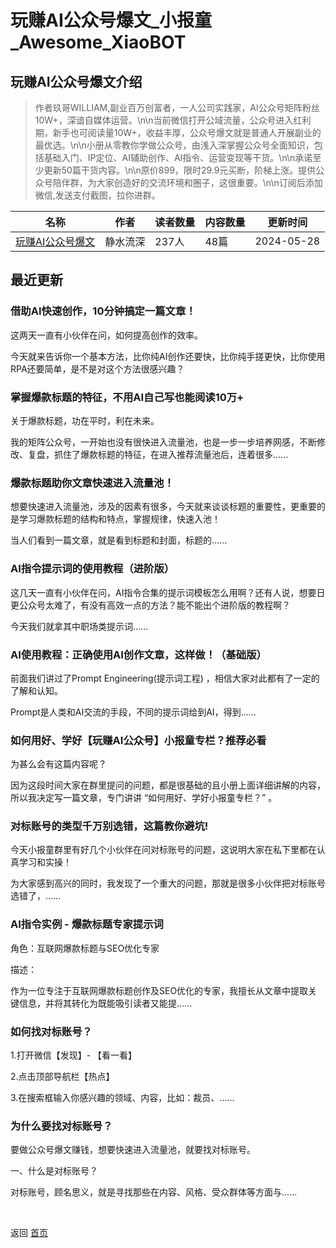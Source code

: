 # 玩赚AI公众号爆文_小报童_Awesome_XiaoBOT

## 玩赚AI公众号爆文介绍
> 作者玖哥WILLIAM,副业百万创富者，一人公司实践家，AI公众号矩阵粉丝10W+，深谙自媒体运营。\n\n当前微信打开公域流量，公众号进入红利期，新手也可阅读量10W+，收益丰厚，公众号爆文就是普通人开展副业的最优选。\n\n小册从零教你学做公众号，由浅入深掌握公众号全面知识，包括基础入门、IP定位、AI辅助创作、AI指令、运营变现等干货。\n\n承诺至少更新50篇干货内容。\n\n原价899，限时29.9元买断，阶梯上涨。提供公众号陪伴群，为大家创造好的交流环境和圈子，这很重要。\n\n订阅后添加微信,发送支付截图，拉你进群。  
  


|名称|作者|读者数量|内容数量|更新时间|
|---|---|---|---|---|
|[玩赚AI公众号爆文](https://xiaobot.net/p/Hope99?refer=0b133df9-27dc-423b-8101-639049001c13)|静水流深|237人|48篇|2024-05-28|

## 最近更新
### 借助AI快速创作，10分钟搞定一篇文章！

这两天一直有小伙伴在问，如何提高创作的效率。

今天就来告诉你一个基本方法，比你纯AI创作还要快，比你纯手搓更快，比你使用RPA还要简单，是不是对这个方法很感兴趣？

### 掌握爆款标题的特征，不用AI自己写也能阅读10万+

关于爆款标题，功在平时，利在未来。

我的矩阵公众号，一开始也没有很快进入流量池，也是一步一步培养网感，不断修改、复盘，抓住了爆款标题的特征，在进入推荐流量池后，连着很多......

### 爆款标题助你文章快速进入流量池！

想要快速进入流量池，涉及的因素有很多，今天就来谈谈标题的重要性，更重要的是学习爆款标题的结构和特点，掌握规律，快速入池！

当人们看到一篇文章，就是看到标题和封面，标题的......

### AI指令提示词的使用教程（进阶版）

这几天一直有小伙伴在问，AI指令合集的提示词模板怎么用啊？还有人说，想要日更公众号太难了，有没有高效一点的方法？能不能出个进阶版的教程啊？

今天我们就拿其中职场类提示词......

### AI使用教程：正确使用AI创作文章，这样做！（基础版）

前面我们讲过了Prompt Engineering(提示词工程) ，相信大家对此都有了一定的了解和认知。

Prompt是人类和AI交流的手段，不同的提示词给到AI，得到......

### 如何用好、学好【玩赚AI公众号】小报童专栏？推荐必看

为甚么会有这篇内容呢？

因为这段时间大家在群里提问的问题，都是很基础的且小册上面详细讲解的内容，所以我决定写一篇文章，专门讲讲 “如何用好、学好小报童专栏？” 。

### 对标账号的类型千万别选错，这篇教你避坑!

今天小报童群里有好几个小伙伴在问对标账号的问题，这说明大家在私下里都在认真学习和实操！

为大家感到高兴的同时，我发现了一个重大的问题，那就是很多小伙伴把对标账号选错了，......

### AI指令实例 - 爆款标题专家提示词

角色：互联网爆款标题与SEO优化专家

描述：

作为一位专注于互联网爆款标题创作及SEO优化的专家，我擅长从文章中提取关键信息，并将其转化为既能吸引读者又能提......

### 如何找对标账号？

1.打开微信【发现】- 【看一看】

2.点击顶部导航栏【热点】

3.在搜索框输入你感兴趣的领域、内容，比如：裁员、......

### 为什么要找对标账号？

要做公众号爆文赚钱，想要快速进入流量池，就要找对标账号。

一、什么是对标账号？

对标账号，顾名思义，就是寻找那些在内容、风格、受众群体等方面与......


<a href="https://github.com/Reno9527/awesome-xiaobot" style="color: white; text-decoration: none;">awesome-xiaobot</a>

返回 [首页](../README.md)
